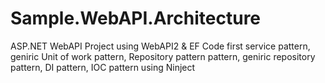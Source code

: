# Sample.WebAPI.Architecture
ASP.NET WebAPI Project using WebAPI2 &amp; EF Code first  service pattern, geniric Unit of work pattern, Repository pattern pattern, geniric repository pattern, DI pattern, IOC pattern using Ninject 
